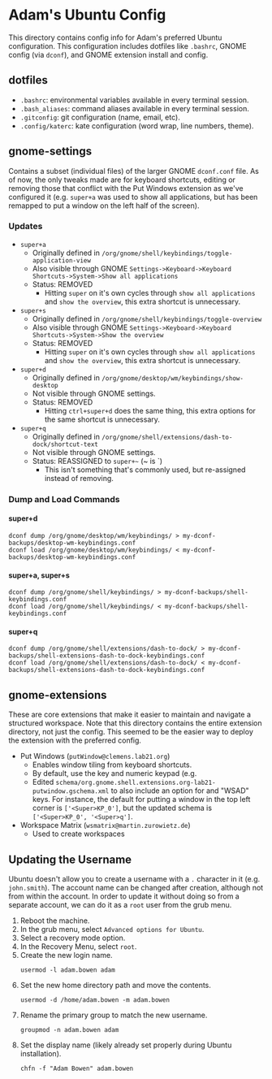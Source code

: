 # Adam's Ubuntu Config

This directory contains config info for Adam's preferred Ubuntu configuration. This configuration
includes dotfiles like `.bashrc`, GNOME config (via `dconf`), and GNOME extension install and
config.


## dotfiles
- `.bashrc`: environmental variables available in every terminal session.
- `.bash_aliases`: command aliases available in every terminal session.
- `.gitconfig`: git configuration (name, email, etc).
- `.config/katerc`: kate configuration (word wrap, line numbers, theme).


## gnome-settings
Contains a subset (individual files) of the larger GNOME `dconf.conf` file. As of now, the only
tweaks made are for keyboard shortcuts, editing or removing those that conflict with the
Put Windows extension as we've configured it (e.g. `super+a` was used to show all applications,
but has been remapped to put a window on the left half of the screen).

### Updates
- `super+a`
  - Originally defined in `/org/gnome/shell/keybindings/toggle-application-view`
  - Also visible through GNOME `Settings->Keyboard->Keyboard Shortcuts->System->Show all applications`
  - Status: REMOVED
    - Hitting `super` on it's own cycles through `show all applications` and `show the overview`,
      this extra shortcut is unnecessary.
- `super+s`
  - Originally defined in `/org/gnome/shell/keybindings/toggle-overview`
  - Also visible through GNOME `Settings->Keyboard->Keyboard Shortcuts->System->Show the overview`
  - Status: REMOVED
    - Hitting `super` on it's own cycles through `show all applications` and `show the overview`,
      this extra shortcut is unnecessary.
- `super+d`
  - Originally defined in `/org/gnome/desktop/wm/keybindings/show-desktop`
  - Not visible through GNOME settings.
  - Status: REMOVED
    - Hitting `ctrl+super+d` does the same thing, this extra options for the same shortcut is
      unnecessary.
- `super+q`
  - Originally defined in `/org/gnome/shell/extensions/dash-to-dock/shortcut-text`
  - Not visible through GNOME settings.
  - Status: REASSIGNED to `super+~` (~ is `)
    - This isn't something that's commonly used, but re-assigned instead of removing.

### Dump and Load Commands
#### super+d
```
dconf dump /org/gnome/desktop/wm/keybindings/ > my-dconf-backups/desktop-wm-keybindings.conf
dconf load /org/gnome/desktop/wm/keybindings/ < my-dconf-backups/desktop-wm-keybindings.conf
```

#### super+a, super+s
```
dconf dump /org/gnome/shell/keybindings/ > my-dconf-backups/shell-keybindings.conf
dconf load /org/gnome/shell/keybindings/ < my-dconf-backups/shell-keybindings.conf
```

#### super+q
```
dconf dump /org/gnome/shell/extensions/dash-to-dock/ > my-dconf-backups/shell-extensions-dash-to-dock-keybindings.conf
dconf load /org/gnome/shell/extensions/dash-to-dock/ < my-dconf-backups/shell-extensions-dash-to-dock-keybindings.conf
```


## gnome-extensions
These are core extensions that make it easier to maintain and navigate a structured workspace. Note
that this directory contains the entire extension directory, not just the config. This seemed to be
the easier way to deploy the extension with the preferred config.

- Put Windows (`putWindow@clemens.lab21.org`)
  - Enables window tiling from keyboard shortcuts.
  - By default, use the <super> key and numeric keypad (e.g.
  - Edited `schema/org.gnome.shell.extensions.org-lab21-putwindow.gschema.xml` to also include an
    option for <super> and "WSAD" keys. For instance, the default for putting a window in the top
    left corner is `['<Super>KP_0']`, but the updated schema is `['<Super>KP_0', '<Super>q']`.
- Workspace Matrix (`wsmatrix@martin.zurowietz.de`)
  - Used to create workspaces


## Updating the Username
Ubuntu doesn't allow you to create a username with a `.` character in it (e.g. `john.smith`). The
account name can be changed after creation, although not from within the account. In order to
update it without doing so from a separate account, we can do it as a `root` user from the grub
menu.

1. Reboot the machine.
2. In the grub menu, select `Advanced options for Ubuntu`.
3. Select a recovery mode option.
4. In the Recovery Menu, select `root`.
5. Create the new login name.
   ```
   usermod -l adam.bowen adam
   ```
6. Set the new home directory path and move the contents.
   ```
   usermod -d /home/adam.bowen -m adam.bowen
   ```
7. Rename the primary group to match the new username.
   ```
   groupmod -n adam.bowen adam
   ```
8. Set the display name (likely already set properly during Ubuntu installation).
   ```
   chfn -f "Adam Bowen" adam.bowen
   ```
